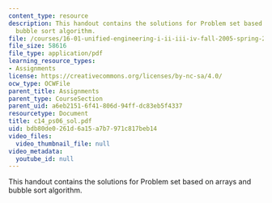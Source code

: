 ```yaml
---
content_type: resource
description: This handout contains the solutions for Problem set based on arrays and
  bubble sort algorithm.
file: /courses/16-01-unified-engineering-i-ii-iii-iv-fall-2005-spring-2006/bdb80de0261d6a15a7b7971c817beb14_c14_ps06_sol.pdf
file_size: 58616
file_type: application/pdf
learning_resource_types:
- Assignments
license: https://creativecommons.org/licenses/by-nc-sa/4.0/
ocw_type: OCWFile
parent_title: Assignments
parent_type: CourseSection
parent_uid: a6eb2151-6f41-806d-94ff-dc83eb5f4337
resourcetype: Document
title: c14_ps06_sol.pdf
uid: bdb80de0-261d-6a15-a7b7-971c817beb14
video_files:
  video_thumbnail_file: null
video_metadata:
  youtube_id: null
---
```

This handout contains the solutions for Problem set based on arrays and bubble sort algorithm.